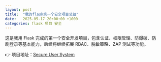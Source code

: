 ```yaml
---
layout: post
title:  "我的flask第一个安全项目总结"
date:   2025-05-17 20:00:00 +1000
categories: flask 项目 安全
---
```


这是我用 Flask 完成的第一个安全开发项目，包含认证、权限管理、防爆破、防刷登录等基本能力，后续将继续拓展 RBAC、脱敏策略、ZAP 测试等功能。

👉 项目地址：[Secure User System](https://github.com/peepeew/secure-user-system)
